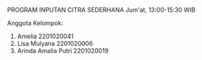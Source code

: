 PROGRAM INPUTAN CITRA SEDERHANA
Jum'at, 13:00-15:30 WIB

Anggota Kelompok:
1. Amelia 2201020041
2. Lisa Mulyana 2201020006
3. Arinda Amalia Putri 2201020019
   
